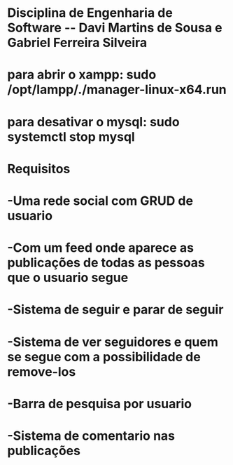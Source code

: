 # Disciplina de Engenharia de Software -- Davi Martins de Sousa e Gabriel Ferreira Silveira
# para abrir o xampp: sudo /opt/lampp/./manager-linux-x64.run
# para desativar o mysql: sudo systemctl stop mysql

# Requisitos
#   -Uma rede social com GRUD de usuario
#   -Com um feed onde aparece as publicações de todas as pessoas que o usuario segue
#   -Sistema de seguir e parar de seguir
#   -Sistema de ver seguidores e quem se segue com a possibilidade de remove-los
#   -Barra de pesquisa por usuario
#   -Sistema de comentario nas publicações
